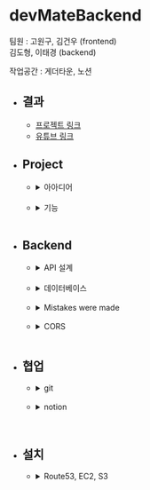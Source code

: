 # devMateBackend

팀원 : 고원구, 김건우 (frontend)   
김도형, 이태경 (backend)   

작업공간 : 게더타운, 노션

* ## 결과
    * [프로젝트 링크](http://www.devmate.org/)
    * [유튜브 링크](https://www.youtube.com/watch?v=iSRJttPh7XU)
      <br>

* ## Project
    * <details>
      <summary>아아디어</summary>
      <br>

      향해99 2기 동기들의 숫자는 대략 130명,   
      하지만 이중에 20명도 알지 못하고 있어,   
      서로를 더 알기위해 만든 미니프로젝트입니다.   
      개발자를 뜻하는 'Dev"   
      동료를 뜻하는 "Mate"를 합쳐    
      프로젝트명 Dev-Mate로 정하였습니다.
      </details>
      <br>

    * <details>
      <summary>기능</summary>
      <br>
      
        * 회원가입/회원수정
        * 회원 이미지 S3 저장
        * 로그인/로그아웃   
          (SPRING SECURITY JSESSIONID)
        * 회원 조회  
        * 회원에게 좋아요/댓글 작성
        * 댓글 삭제

      </details>
      <br>

* ## Backend
    * <details>
      <summary>API 설계</summary>
        <br>
      
        /api
        * /user
            * method = POST
            * request = {username:"아이디",
              password:"비밀번호",
              name: "강호동",
              skill : "REACT",
              introduce : "안녕하세요!", image_url: "www.aws.s3.img.jpg"}
            * response = {res: true/false, msg: "회원가입이 성공하였습니다."}
            * 기능 = 회원가입
            
        * /user
          * method = GET
          * response = {res:true/false,
            msg: "회원이 조회되었습니다.",
            result: [ { id: user.id , name: user.name , skill: user.skill , introduce: user.introduce , image_url: user.image_url } , .... ]}
          * 기능 = 모든 회원을 조회합니다.

        * /user/{user_id}
          * method = GET
          * response = {res:true/false, msg: "단일 회원이 조회되었습니다.", result: {id: user.id , name: user.name , skill: user.skill , introduce: user.introduce , image_url: user.image_url, comments: [{author_id:author.id, content: comment.content, modified_at: localdatetime, created_at: localdatetime}, ... ] } }
          * 기능 = 단일 회원을 조회합니다.
            
        * /user?user_id={중복확인 아이디}
            * method = GET
            * request = ?user_id={중복확인 아이디}
            * response = {res=true/false, msg="아이디가 중복되었습니다."}
            * 기능 = 회원 가입 전 중복확인

        * /user/image
            * method = POST (multipartform / form)
            * request = {file : image}
            * response = {res=true/false, msg="이미지가 서버에 저장되었습니다.", image_url="www.aws.s3.img.jpg"}
            * 기능 = S3에 업로드된 이미지 저장, url 반환

        * /user/login
            * method = POST (form)
            * request = {username:아이디", password:"비밀번호"}
            * response = redirect "/"
            * 기능 = 스프링 부트 로그인
          
        * /comment?user_id={조회 유저}
          * method = GET
          * request = ?user_id={조회 유저}
          * response = {res: true/false, result:{author_id:comment.author_id, contents:comment.contents}
          * 기능 = 특정 유저의 모든 댓글 조회
          
        * /comment
          * method = POST
          * request = {contents: "댓글내용" ,
            user_id: "댓글이 달린사람의 id
            username: "댓글을 단 사람의 이름"}
          * response = {res: true/false, msg: "댓글이 작성되었습니다."}
          * 기능 = 댓글 작성

        * /comment/{comment_id}
          * method = DELETE
          * response = {res: true/false, msg: "삭제되었습니다."}
          * 기능 = 댓글 삭제

        * /comment
          * method = PATCH
          * request = {contents:"댓글내용"}
          * response = {res: true/false, msg: "수정되었습니다."}
          * 기능 = 댓글 수정

        * /likes
          * method = POST
          * request = {user_id: "좋아요가 달린사람 id"}
          * response = {res: true/false, msg: "좋아요가 작성되었습니다."}
          * 기능 = 좋아요 작성

        * /likes/{like_id}
          * method = DELETE
          * response = {res: true/false, msg: "좋아요가 삭제되었습니다."}
          * 기능 = 좋아요 삭제

    </details>
    <br>

    * <details>
      <summary>데이터베이스</summary>
        <br>

        * dev_mate
            * user
                * id = long
                * username = string
                * password = string
                * name = string
                * skill = enum(string)
                * introduce = string
                * image_url = sring
                * created_at = localDateTime
                * modified_at = localDateTime
            * comment
                * id = long
                * user_id = long
                * author_id = long
                * content = string
                * created_at = localDateTime
                * modified_at = localDateTime
            * likes
                * id = long
                * user_id = long
                * author_id = long
                * created_at = localDateTime
                * modified_at = localDateTime
    
    </details>
    <br>

    * <details>
      <summary>Mistakes were made</summary>  
      <br>
      
      다음은 저희 프로젝트의 데이터베이스를 fk와 pk로 간략화한 사진입니다.   
      
      ![](img/simplified_database.PNG)   
      
      논리적인 맥락에서는 이 관계는 성립할 수 있습니다.   
      저희의 서비스는 사람에게 댓글이나 좋아요를 하는 서비스입니다.   
      comment 는 작성자와 작성당한 사람이 동시에 필요합니다.    
      댓글을 쓴 사람과 댓글이 달린 사람입니다.   
         
      데이터베이스의 맥락에서도 이 관계는 성립할 수 있습니다.   
      2중 1:N 의 구조는 잘 알려져 있지 않지만 충분히 가능하다는 [stack overflow 문서입니다.](https://stackoverflow.com/questions/29356807/is-it-acceptable-to-have-2-one-to-many-relationships-between-2-tables)   
      실제 데이터베이스에 넣거나 받을 때에도 문제가 되지는 않았습니다.   
      
      다만 정말 큰 문제는 json 으로 받을 때의 recursion 에 있었습니다.   
      
      jackson recursion 에러가 발생하면    
      @jsonIgnore, @jsonIdentityInfo, @ jsonManagedReference 쓰면 되는거 야냐?   
      하실 수 있으시지만 그렇게 단순한 문제가 아니였습니다... ㅜㅜ   
      
      <br>
      
      예를 들어 댓글을 받는 경우   
      메인 페이지는   
      array[user] -> array[comment] -X> user   
      모든 유저들의 array -> 각각 유저들에게 작성된 comment array -X> 각각 comment 를 작성한 user    
      위에서 표현된 -X> 는 연결을 끊는다는 의미로   
      @jsonIgnore, @jsonIdentityInfo, @ jsonManagedReference 중 아무것이나 사용하셔도 됩니다.   
      
      메인 페이지의 경우 연결을 끊어낼 수 있습니다.   
      메인 페이지에서 받는 정보가 comment 의 갯수만 필요해서 array[comment] 만 있어도 되기 때문입니다.   
      
      ![](img/connection_comment_count.PNG)   
      메인에서 필요한 array[comment].length    
      
      <br>
      
      하지만 user 페이지의 경우 어떨까요?    
      
      ![](img/connection_comment.PNG)    
      댓글에는 user의 정보가 포함되어야 합니다.    
      
      유저 정보 -> 유저들에게 작성된 comment array -> 각각 comment 를 작성한 user 정보   
      의 연결관계가 정의되어야 합니다.   
      즉 user -> comment -> user 로 한번의 루프가 일어나야 한다는 것입니다.   
      그럼 user -> comment -> user -> comment -> user -> comment ... 지옥이 시작됩니다.   
      
      이는 @json annotation 들로는 해결할 수 없습니다.   
      뒤의 연결관계를 끊어내면, 앞의 연결관계가 끊어지게 됩니다.   
      즉   
      user -> comment -> user -X> comment 가 되면         
      user -X> comment -> user -X> comment 가 됩니다.    
      
      <br>
      
      따끈따끈 새로나온 @jsonView 로도 해결이 불가능합니다.      
      @jsonView 는 @controller 의 request 마다 어떤 결과는 표시하고 어떤 결과는 나타내지 않는 기능입니다.    
      
      메인과 상세페이지의 json 표시 결과를 다르게 하면 되지 않을까 생각 하였지만,    
      상세 페이지는 메인 페이지와 아무런 관계가 없는 독자적인 문제였습니다.   

      아무리 메인 페이지와 상세 페이지를 구별해도 결국은   
      user -> comment -> user -X> comment 문제가 된다는 의미입니다.   

      <br>
      
      생각해본 해결책    
      
      처음 생각해본 해결책은 jsonIdentityInfo 에 다중 결과를 반환하는 것이였습니다.   
      그러나 바로 다중 결과 반환이 불가능하다는 것을 알게 되었습니다. ㅋㅋㅋㅋ
      
      그 다음으로 생각해본 방법은   
      identityInfo 로 받은 user 의 아이디로 query 를 날려 결과에 반환하는 것이였습니다.   
      그러나 이 방법은 전혀 최적화되어 있지 않습니다.      
      댓글이 많은 회원의 경우 각 댓글을 단 사람의 정보를 database 에서 받아와야 합니다.   
      
      생각을 이어가던 중 제가 도달한 결론을 먼저 말씀드리면   
      1. post 테이블을 만든다.
      2. jpql 을 직접 작성한다.
        
      입니다. 이 방법들은 전혀 전문가의 입에서 나오는 소리가 아닌,   
      초보자의 고찰일 뿐입니다. 이것을 정답으로는 생각해주지 마세요.      
      방법은 이것보다 훨씬 많을 것입니다.   
      
      우선 a는   
      
      ![](img/with_post_table.PNG)    
    
      post 라는 table 을 만들어 jackson recursion 을 피하는 방법입니다.    
    
      post 라는 table 이 생긴다면   
      메인페이지의 경우   
      
      array[post] -> array[comment] -> array[user] 가 됩니다.    
      
      상세페이지도 마찬가지로   
      
      post -> array[comment] -> array[user] 가 됩니다.   
      
      즉 post, comment, user 에서 json 이 끊어질 수 있어 문제가 해결됩니다.   
    
      다만 이 해결책에는 단점이 있습니다.   
      
      user 의 정보가 곧 post 의 정보에 해당되는 저희 프로젝트는,   
      user가 생성, 수정, 삭제 될때마다 post 도 따라서 생성, 수정, 삭제해야 한다는 것입니다.   
      물론, 삭제의 경우 cascade 를 사용할 수 있겠지만,   
      사용자의 세부정보까지 연동되야 하는 생성, 수정의 경우 낭비가 일어납니다.    
      그럼으로 전혀 최적화된 방법이라고 할 수 없습니다.   
      
      <br>
      
      그럼으로 생각한 b 는      
      @query 을 사용하는 방법입니다.   
      
      user join comment join user 로 3번까지만 join 정의를 해버리는 것입니다.    
      물론 이제 같은 user 의 테이블이 조인 되는 것이라서 column 이 중복될 것입니다.   
      user a, user b 로 a_username, b_username 으로 보통 sql 에서 해결할 수 있습니다.   
      이 프로젝트는 5일이라는 짧은 시간과 프런트가 어려워서 도움을 주러 감으로 삽질할 시간이 없어 아쉽게도 적용되어 있지 않습니다.   
      프로젝트가 끝나고 몇일 이후에 적는 readme 이지만 그럼에도 @query 를 한번 제대로 배워보고 싶은 생각이 물씬 드는 문제였습니다.      
      </details>
      <br>
      
    * <details>
      <summary>CORS</summary>  
      <br>

      </details>
      <br>


* ## 협업
    * <details>
      <summary>git</summary>
      <br>
      
      백엔드는 브랜치를 아직 사용하지 않고 commit merge 만 조심하며 작성하였습니다.       
      원구님의 경우 front 에서 브랜치를 사용하셨습니다.
      </details>
      <br>

    * <details>
      <summary>notion</summary>
      <br>
      
      [Link](https://www.notion.so/21-3b3e8608d943459a93a9652418efd1b6)
      </details>

<br>

* ## 설치
    * <details>
      <summary>Route53, EC2, S3</summary>
      <br>
        
      </details>
